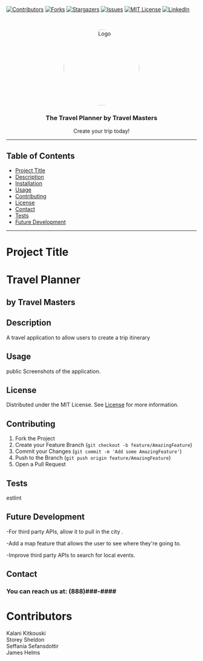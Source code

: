   
<!-- PROJECT SHIELDS -->
[![Contributors][contributors-shield]][contributors-url]
[![Forks][forks-shield]][forks-url]
[![Stargazers][stars-shield]][stars-url]
[![Issues][issues-shield]][issues-url]
[![MIT License][license-shield]][license-url]
[![LinkedIn][linkedin-shield]][linkedin-url]



<!-- PROJECT LOGO -->
<br />

<p align="center">
      <img src="#"  alt="Logo" width="200" height="200" style="border-radius: 50%">
  </a>

  <h3 align="center">The Travel Planner by Travel Masters</h3>

  <p align="center">
    Create your trip today!<hr>
    
## Table of Contents

* [Project Title](#project-title)
* [Description](#description)
* [Installation](#installation)
* [Usage](#usage)
* [Contributing](#contributing)
* [License](#license)
* [Contact](#contact)
* [Tests](#tests) 
* [Future Development](#future-development)


<hr>

<!-- PROJECT TITLE -->

# Project Title
# Travel Planner  
## by Travel Masters 


<!-- DESCRIPTION-->
## Description

A travel application to allow users to create a trip itinerary


<!-- USAGE EXAMPLES -->
## Usage

public
Screenshots of the application.


<!-- LICENSE -->
## License

Distributed under the MIT License. See [License](utils/license.txt) for more information.

<!-- CONTRIBUTING -->
## Contributing

1. Fork the Project
2. Create your Feature Branch (`git checkout -b feature/AmazingFeature`)
3. Commit your Changes (`git commit -m 'Add some AmazingFeature'`)
4. Push to the Branch (`git push origin feature/AmazingFeature`)
5. Open a Pull Request


<!-- TESTS -->
## Tests

estlint

## Future Development
<p>-For third party APIs, allow it to pull in the city .</>
<p>-Add a map feature that allows the user to see where they're going to.</p>
<p>-Improve third party APIs to search for local events.</p>


## Contact

### You can reach us at: (888)###-####

# Contributors

Kalani Kitkouski  
Storey Sheldon  
Seffania Sefansdottir   
James Helms

<!-- MARKDOWN LINKS & IMAGES -->
[contributors-shield]: https://img.shields.io/github/contributors/helmsjames/project2.svg?style=flat-square
[contributors-url]: https://github.com/helmsjames/project2/graphs/contributors
[forks-shield]: https://img.shields.io/github/forks/helmsjames/project2.svg?style=flat-square
[forks-url]: https://github.com/helmsjames/project2/network/members
[stars-shield]: https://img.shields.io/github/stars/helmsjames/project2.svg?style=flat-square
[stars-url]: https://github.com/helmsjames/project2/stargazers
[issues-shield]: https://img.shields.io/github/issues/helmsjames/project2.svg?style=flat-square
[issues-url]: https://github.com/helmsjames/project2/issues
[license-shield]: https://img.shields.io/github/license/helmsjames/project2.svg?style=flat-square
[license-url]: https://github.com/helmsjames/project2/blob/master/utils/license.txt
[linkedin-shield]: https://img.shields.io/badge/-LinkedIn-black.svg?style=flat-square&logo=linkedin&colorB=555
[linkedin-url]: https://www.linkedin.com/in/james-helms-04b01747/
[product-screenshot]: images/screenshot.png
